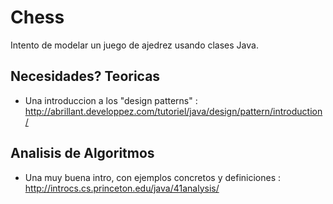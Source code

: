 # Chess
Intento de modelar un juego de ajedrez usando clases Java.

## Necesidades? Teoricas
- Una introduccion a los "design patterns" : http://abrillant.developpez.com/tutoriel/java/design/pattern/introduction/

## Analisis de Algoritmos
- Una muy buena intro, con ejemplos concretos y definiciones : http://introcs.cs.princeton.edu/java/41analysis/
